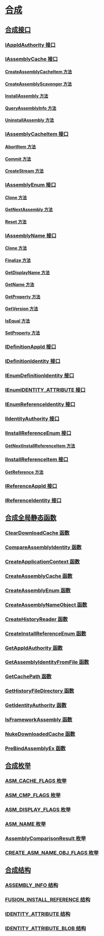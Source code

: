 # [合成](index.md)
## [合成接口](fusion-interfaces.md)
### [IAppIdAuthority 接口](iappidauthority-interface.md)
### [IAssemblyCache 接口](iassemblycache-interface.md)
#### [CreateAssemblyCacheItem 方法](iassemblycache-createassemblycacheitem-method.md)
#### [CreateAssemblyScavenger 方法](iassemblycache-createassemblyscavenger-method.md)
#### [InstallAssembly 方法](iassemblycache-installassembly-method.md)
#### [QueryAssemblyInfo 方法](iassemblycache-queryassemblyinfo-method.md)
#### [UninstallAssembly 方法](iassemblycache-uninstallassembly-method.md)
### [IAssemblyCacheItem 接口](iassemblycacheitem-interface.md)
#### [AbortItem 方法](iassemblycacheitem-abortitem-method.md)
#### [Commit 方法](iassemblycacheitem-commit-method.md)
#### [CreateStream 方法](iassemblycacheitem-createstream-method.md)
### [IAssemblyEnum 接口](iassemblyenum-interface.md)
#### [Clone 方法](iassemblyenum-clone-method.md)
#### [GetNextAssembly 方法](iassemblyenum-getnextassembly-method.md)
#### [Reset 方法](iassemblyenum-reset-method.md)
### [IAssemblyName 接口](iassemblyname-interface.md)
#### [Clone 方法](iassemblyname-clone-method.md)
#### [Finalize 方法](iassemblyname-finalize-method.md)
#### [GetDisplayName 方法](iassemblyname-getdisplayname-method.md)
#### [GetName 方法](iassemblyname-getname-method.md)
#### [GetProperty 方法](iassemblyname-getproperty-method.md)
#### [GetVersion 方法](iassemblyname-getversion-method.md)
#### [IsEqual 方法](iassemblyname-isequal-method.md)
#### [SetProperty 方法](iassemblyname-setproperty-method.md)
### [IDefinitionAppId 接口](idefinitionappid-interface.md)
### [IDefinitionIdentity 接口](idefinitionidentity-interface.md)
### [IEnumDefinitionIdentity 接口](ienumdefinitionidentity-interface.md)
### [IEnumIDENTITY_ATTRIBUTE 接口](ienumidentity-attribute-interface.md)
### [IEnumReferenceIdentity 接口](ienumreferenceidentity-interface.md)
### [IIdentityAuthority 接口](iidentityauthority-interface.md)
### [IInstallReferenceEnum 接口](iinstallreferenceenum-interface.md)
#### [GetNextInstallReferenceItem 方法](iinstallreferenceenum-getnextinstallreferenceitem-method.md)
### [IInstallReferenceItem 接口](iinstallreferenceitem-interface.md)
#### [GetReference 方法](iinstallreferenceitem-getreference-method.md)
### [IReferenceAppId 接口](ireferenceappid-interface.md)
### [IReferenceIdentity 接口](ireferenceidentity-interface.md)
## [合成全局静态函数](fusion-global-static-functions.md)
### [ClearDownloadCache 函数](cleardownloadcache-function.md)
### [CompareAssemblyIdentity 函数](compareassemblyidentity-function.md)
### [CreateApplicationContext 函数](createapplicationcontext-function.md)
### [CreateAssemblyCache 函数](createassemblycache-function.md)
### [CreateAssemblyEnum 函数](createassemblyenum-function.md)
### [CreateAssemblyNameObject 函数](createassemblynameobject-function.md)
### [CreateHistoryReader 函数](createhistoryreader-function.md)
### [CreateInstallReferenceEnum 函数](createinstallreferenceenum-function.md)
### [GetAppIdAuthority 函数](getappidauthority-function.md)
### [GetAssemblyIdentityFromFile 函数](getassemblyidentityfromfile-function.md)
### [GetCachePath 函数](getcachepath-function.md)
### [GetHistoryFileDirectory 函数](gethistoryfiledirectory-function.md)
### [GetIdentityAuthority 函数](getidentityauthority-function.md)
### [IsFrameworkAssembly 函数](isframeworkassembly-function.md)
### [NukeDownloadedCache 函数](nukedownloadedcache-function.md)
### [PreBindAssemblyEx 函数](prebindassemblyex-function.md)
## [合成枚举](fusion-enumerations.md)
### [ASM_CACHE_FLAGS 枚举](asm-cache-flags-enumeration.md)
### [ASM_CMP_FLAGS 枚举](asm-cmp-flags-enumeration.md)
### [ASM_DISPLAY_FLAGS 枚举](asm-display-flags-enumeration.md)
### [ASM_NAME 枚举](asm-name-enumeration.md)
### [AssemblyComparisonResult 枚举](assemblycomparisonresult-enumeration.md)
### [CREATE_ASM_NAME_OBJ_FLAGS 枚举](create-asm-name-obj-flags-enumeration.md)
## [合成结构](fusion-structures.md)
### [ASSEMBLY_INFO 结构](assembly-info-structure.md)
### [FUSION_INSTALL_REFERENCE 结构](fusion-install-reference-structure.md)
### [IDENTITY_ATTRIBUTE 结构](identity-attribute-structure.md)
### [IDENTITY_ATTRIBUTE_BLOB 结构](identity-attribute-blob-structure.md)
